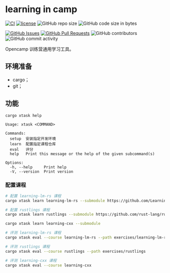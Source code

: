 ﻿# learning in camp

[![CI](https://github.com/LearningInfiniTensor/learning-in-camp/actions/workflows/build.yml/badge.svg?branch=main)](https://github.com/LearningInfiniTensor/learning-in-camp/actions)
[![license](https://img.shields.io/github/license/LearningInfiniTensor/learning-in-camp)](https://mit-license.org/)
![GitHub repo size](https://img.shields.io/github/repo-size/LearningInfiniTensor/learning-in-camp)
![GitHub code size in bytes](https://img.shields.io/github/languages/code-size/LearningInfiniTensor/learning-in-camp)

[![GitHub Issues](https://img.shields.io/github/issues/LearningInfiniTensor/learning-in-camp)](https://github.com/LearningInfiniTensor/learning-in-camp/issues)
[![GitHub Pull Requests](https://img.shields.io/github/issues-pr/LearningInfiniTensor/learning-in-camp)](https://github.com/LearningInfiniTensor/learning-in-camp/pulls)
![GitHub contributors](https://img.shields.io/github/contributors/LearningInfiniTensor/learning-in-camp)
![GitHub commit activity](https://img.shields.io/github/commit-activity/m/LearningInfiniTensor/learning-in-camp)

Opencamp 训练营通用学习工具。

## 环境准备

- cargo；
- git；

## 功能

```shell
cargo xtask help
```

```plaintext
Usage: xtask <COMMAND>

Commands:
  setup  安装指定开发环境
  learn  配置指定课程仓库
  eval   评分
  help   Print this message or the help of the given subcommand(s)

Options:
  -h, --help     Print help
  -V, --version  Print version
```
### 配置课程
```bash
# 配置 learning-lm-rs 课程
cargo xtask learn learning-lm-rs --submodule https://github.com/LearningInfiniTensor/learning-lm-rs.git

# 配置 rustlings 课程
cargo xtask learn rustlings --submodule https://github.com/rust-lang/rustlings.git

cargo xtask learn learning-cxx --submodule

# 评测 learning-lm-rs 课程
cargo xtask eval --course learning-lm-rs --path exercises/learning-lm-rs

# 评测 rustlings 课程 
cargo xtask eval --course rustlings --path exercises/rustlings

# 评测 learning-cxx 课程
cargo xtask eval --course learning-cxx

```
